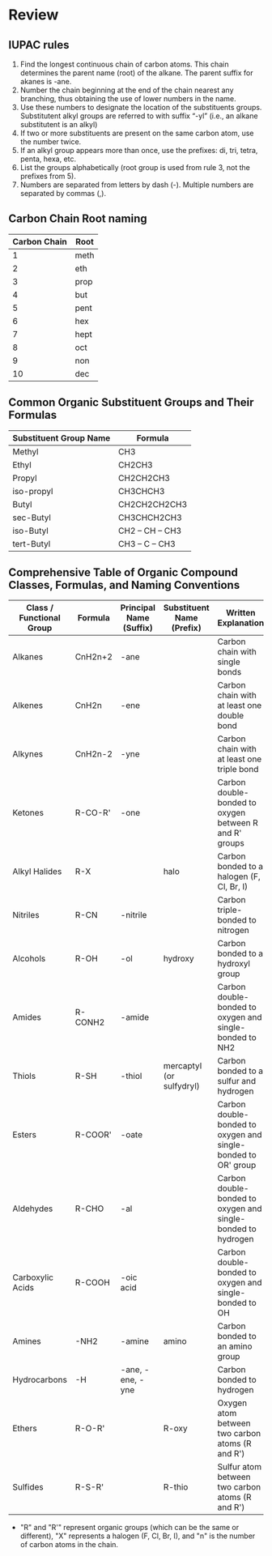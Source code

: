 # Review
## IUPAC rules

1. Find the longest continuous chain of carbon atoms. This chain determines the parent
name (root) of the alkane. The parent suffix for akanes is -ane.
2. Number the chain beginning at the end of the chain nearest any branching, thus
obtaining the use of lower numbers in the name.
3. Use these numbers to designate the location of the substituents groups. Substitutent
alkyl groups are referred to with suffix “-yl” (i.e., an alkane substitutent is an alkyl)
4. If two or more substituents are present on the same carbon atom, use the number
twice.
5. If an alkyl group appears more than once, use the prefixes: di, tri, tetra, penta, hexa,
etc.
6. List the groups alphabetically (root group is used from rule 3, not the prefixes from 5).
7. Numbers are separated from letters by dash (-). Multiple numbers are separated by
commas (,).


## Carbon Chain Root naming

| Carbon Chain | Root|
| ------------ | ----|
|1| meth |
|2| eth|
|3| prop|
|4| but|
|5| pent|
|6| hex |
|7| hept |
|8| oct |
|9| non |
|10| dec|

## Common Organic Substituent Groups and Their Formulas

| Substituent Group Name | Formula          |
|------------------------|------------------|
| Methyl                 | CH3              |
| Ethyl                  | CH2CH3           |
| Propyl                 | CH2CH2CH3        |
| iso-propyl             | CH3CHCH3         |
| Butyl                  | CH2CH2CH2CH3     |
| sec-Butyl              | CH3CHCH2CH3      |
| iso-Butyl              | CH2 – CH – CH3   |
| tert-Butyl             | CH3 – C – CH3    |
## Comprehensive Table of Organic Compound Classes, Formulas, and Naming Conventions

| Class / Functional Group | Formula    | Principal Name (Suffix) | Substituent Name (Prefix)  | Written Explanation                 |
|--------------------------|------------|-------------------------|----------------------------|------------------------------------|
| Alkanes                  | CnH2n+2    | -ane                    |                            | Carbon chain with single bonds     |
| Alkenes                  | CnH2n      | -ene                    |                            | Carbon chain with at least one double bond |
| Alkynes                  | CnH2n-2    | -yne                    |                            | Carbon chain with at least one triple bond  |
| Ketones                  | R-CO-R'    | -one                    |                            | Carbon double-bonded to oxygen between R and R' groups |
| Alkyl Halides                  | R-X        |                         | halo                       | Carbon bonded to a halogen (F, Cl, Br, I) |
| Nitriles                 | R-CN       | -nitrile                |                            | Carbon triple-bonded to nitrogen  |
| Alcohols                 | R-OH       | -ol                     | hydroxy                    | Carbon bonded to a hydroxyl group |
| Amides                   | R-CONH2    | -amide                  |                            | Carbon double-bonded to oxygen and single-bonded to NH2 |
| Thiols                   | R-SH       | -thiol                  | mercaptyl (or sulfydryl)   | Carbon bonded to a sulfur and hydrogen |
| Esters                   | R-COOR'    | -oate                   |                            | Carbon double-bonded to oxygen and single-bonded to OR' group |
| Aldehydes                | R-CHO      | -al                     |                            | Carbon double-bonded to oxygen and single-bonded to hydrogen |
| Carboxylic Acids         | R-COOH     | -oic acid               |                            | Carbon double-bonded to oxygen and single-bonded to OH |
| Amines                   | -NH2       | -amine                  | amino                       | Carbon bonded to an amino group   |
| Hydrocarbons             | -H         | -ane, -ene, -yne        |                            | Carbon bonded to hydrogen         |
| Ethers                   | R-O-R'     |                         | R-oxy                       | Oxygen atom between two carbon atoms (R and R') |
| Sulfides                 | R-S-R'     |                         | R-thio                      | Sulfur atom between two carbon atoms (R and R') |


* "R" and "R'" represent organic groups (which can be the same or different), "X" represents a halogen (F, Cl, Br, I), and "n" is the number of carbon atoms in the chain.
